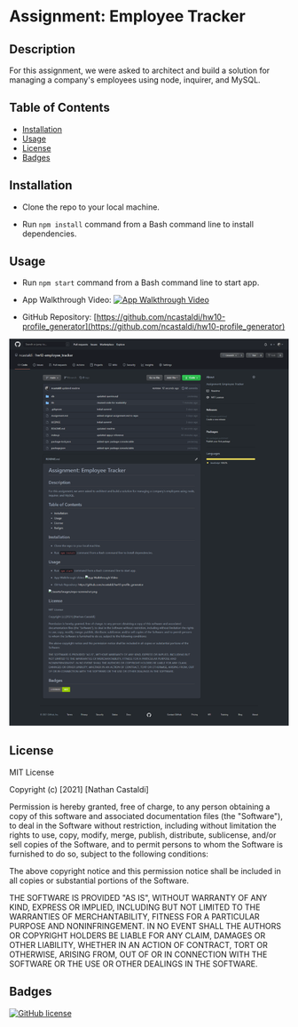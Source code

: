 # Assignment: Employee Tracker

## Description

For this assignment, we were asked to architect and build a solution for managing a company's employees using node, inquirer, and MySQL.

## Table of Contents

- [Installation](#installation)
- [Usage](#usage)
- [License](#license)
- [Badges](#badges)

## Installation

- Clone the repo to your local machine.

- Run `npm install` command from a Bash command line to install dependencies.

## Usage

- Run `npm start` command from a Bash command line to start app.

- App Walkthrough Video: [![App Walkthrough Video](./assets/images/app-screenshot.png)](https://drive.google.com/file/d/1QnFtnlA5PVk5FgKKSuJhTc2h5eLbboL7/view?usp=sharing)

- GitHub Repository: [https://github.com/ncastaldi/hw10-profile_generator](https://github.com/ncastaldi/hw10-profile_generator)

![./assets/images/repo-screenshot.png](./assets/images/repo-screenshot.png)

## License

MIT License

Copyright (c) [2021] [Nathan Castaldi]

Permission is hereby granted, free of charge, to any person obtaining a copy
of this software and associated documentation files (the "Software"), to deal
in the Software without restriction, including without limitation the rights
to use, copy, modify, merge, publish, distribute, sublicense, and/or sell
copies of the Software, and to permit persons to whom the Software is
furnished to do so, subject to the following conditions:

The above copyright notice and this permission notice shall be included in all
copies or substantial portions of the Software.

THE SOFTWARE IS PROVIDED "AS IS", WITHOUT WARRANTY OF ANY KIND, EXPRESS OR
IMPLIED, INCLUDING BUT NOT LIMITED TO THE WARRANTIES OF MERCHANTABILITY,
FITNESS FOR A PARTICULAR PURPOSE AND NONINFRINGEMENT. IN NO EVENT SHALL THE
AUTHORS OR COPYRIGHT HOLDERS BE LIABLE FOR ANY CLAIM, DAMAGES OR OTHER
LIABILITY, WHETHER IN AN ACTION OF CONTRACT, TORT OR OTHERWISE, ARISING FROM,
OUT OF OR IN CONNECTION WITH THE SOFTWARE OR THE USE OR OTHER DEALINGS IN THE
SOFTWARE.

## Badges

[![GitHub license](https://img.shields.io/github/license/ncastaldi/hw12-employee_tracker?style=for-the-badge)](https://github.com/ncastaldi/hw12-employee_tracker/blob/main/LICENSE)

